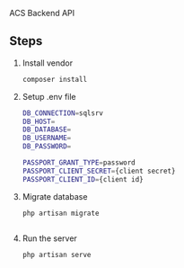 ACS Backend API

## Steps
1. Install vendor

   ``` sh
   composer install
   ```

2. Setup .env file

    ``` sh
    DB_CONNECTION=sqlsrv
    DB_HOST=
    DB_DATABASE=
    DB_USERNAME=
    DB_PASSWORD=

    PASSPORT_GRANT_TYPE=password
    PASSPORT_CLIENT_SECRET={client secret}
    PASSPORT_CLIENT_ID={client id}

3. Migrate database
   ``` sh
   php artisan migrate
   ```

    ```
4. Run the server
    ``` sh
    php artisan serve
    ```